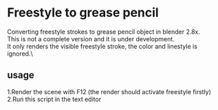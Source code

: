 # Freestyle to grease pencil 
Converting freestyle strokes to grease pencil object in blender 2.8x.\
This is not a complete version and it is under development.\
It only renders the visible freestyle stroke, the color and linestyle is ignored.\
## usage
1.Render the scene with F12 (the render should activate freestyle firstly) \
2.Run this script in the text editor
